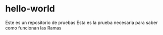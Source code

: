 # hello-world
Este es un repositorio de pruebas
Esta es la prueba necesaria para saber como funcionan las Ramas
